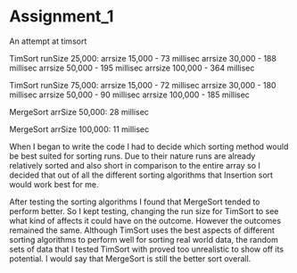 # Assignment_1
An attempt at timsort

TimSort runSize 25,000:
arrsize 15,000 - 73 millisec
arrsize 30,000 - 188 millisec
arrsize 50,000 - 195 millisec
arrsize 100,000 - 364 millisec

TimSort runSize 75,000:
arrsize 15,000 - 72 millisec
arrsize 30,000 - 180 millisec
arrsize 50,000 - 90 millisec
arrsize 100,000 - 185 millisec

MergeSort arrSize 50,000:
28 millisec

MergeSort arrSize 100,000:
11 millisec

When I began to write the code I had to decide which sorting method would be best suited for sorting runs. Due to their nature runs are already relatively sorted and also short in comparison to the entire array so I decided that out of all the different sorting algorithms that Insertion sort would work best for me.

After testing the sorting algorithms I found that MergeSort tended to perform better. So I kept testing, changing the run size for TimSort to see what kind of affects it could have on the outcome. However the outcomes remained the same. Although TimSort uses the best aspects of different sorting algorithms to perform well for sorting real world data, the random sets of data that I tested TimSort with proved too unrealistic to show off its potential. I would say that MergeSort is still the better sort overall.